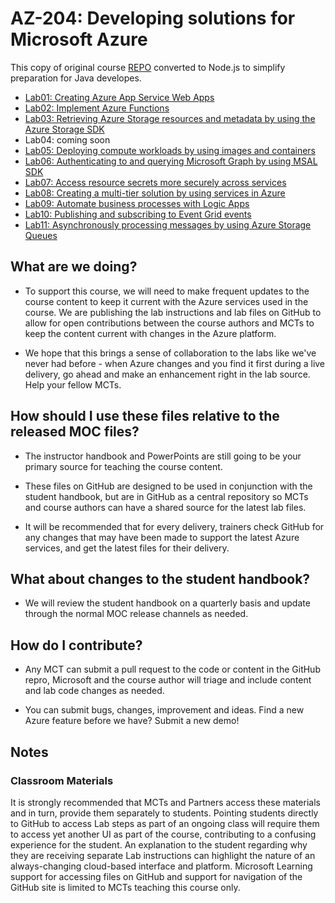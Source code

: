 # AZ-204: Developing solutions for Microsoft Azure

This copy of original course [REPO](https://github.com/MicrosoftLearning/AZ-204-DevelopingSolutionsforMicrosoftAzure) converted to Node.js to simplify preparation for Java developes.

- [Lab01: Creating Azure App Service Web Apps](/Instructions/Labs/AZ-204_01_lab_ak.md)
- [Lab02: Implement Azure Functions](/Instructions/Labs/AZ-204_02_lab_ak.md)
- [Lab03: Retrieving Azure Storage resources and metadata by using the Azure Storage SDK](/Instructions/Labs/AZ-204_03_lab_ak.md)
- Lab04:  coming soon
- [Lab05: Deploying compute workloads by using images and containers](/Instructions/Labs/AZ-204_05_lab_ak.md)
- [Lab06: Authenticating to and querying Microsoft Graph by using MSAL SDK](/Instructions/Labs/AZ-204_06_lab_ak.md)
- [Lab07: Access resource secrets more securely across services](/Instructions/Labs/AZ-204_07_lab_ak.md)
- [Lab08: Creating a multi-tier solution by using services in Azure](/Instructions/Labs/AZ-204_08_lab_ak.md)
- [Lab09: Automate business processes with Logic Apps](/Instructions/Labs/AZ-204_09_lab_ak.md)
- [Lab10: Publishing and subscribing to Event Grid events](/Instructions/Labs/AZ-204_10_lab_ak.md)
- [Lab11: Asynchronously processing messages by using Azure Storage Queues](/Instructions/Labs/AZ-204_11_lab_ak.md)


## What are we doing?

- To support this course, we will need to make frequent updates to the course content to keep it current with the Azure services used in the course.  We are publishing the lab instructions and lab files on GitHub to allow for open contributions between the course authors and MCTs to keep the content current with changes in the Azure platform.

- We hope that this brings a sense of collaboration to the labs like we've never had before - when Azure changes and you find it first during a live delivery, go ahead and make an enhancement right in the lab source.  Help your fellow MCTs.

## How should I use these files relative to the released MOC files?

- The instructor handbook and PowerPoints are still going to be your primary source for teaching the course content.

- These files on GitHub are designed to be used in conjunction with the student handbook, but are in GitHub as a central repository so MCTs and course authors can have a shared source for the latest lab files.

- It will be recommended that for every delivery, trainers check GitHub for any changes that may have been made to support the latest Azure services, and get the latest files for their delivery.

## What about changes to the student handbook?

- We will review the student handbook on a quarterly basis and update through the normal MOC release channels as needed.

## How do I contribute?

- Any MCT can submit a pull request to the code or content in the GitHub repro, Microsoft and the course author will triage and include content and lab code changes as needed.

- You can submit bugs, changes, improvement and ideas.  Find a new Azure feature before we have?  Submit a new demo!

## Notes

### Classroom Materials

It is strongly recommended that MCTs and Partners access these materials and in turn, provide them separately to students.  Pointing students directly to GitHub to access Lab steps as part of an ongoing class will require them to access yet another UI as part of the course, contributing to a confusing experience for the student. An explanation to the student regarding why they are receiving separate Lab instructions can highlight the nature of an always-changing cloud-based interface and platform. Microsoft Learning support for accessing files on GitHub and support for navigation of the GitHub site is limited to MCTs teaching this course only.
